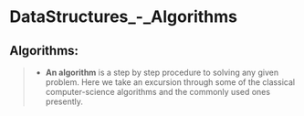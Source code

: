 # DataStructures_-_Algorithms
## Algorithms:

> * **An algorithm** is a step by step procedure to solving any given problem.
Here we take an excursion through some of the classical computer-science algorithms and the commonly used ones presently.

